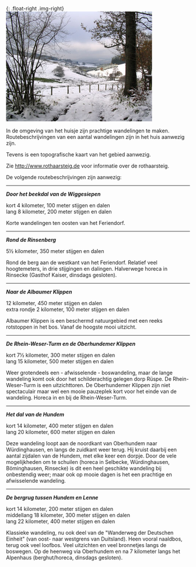 

<style>
.img-right {
  max-width: 50%;
}
.img-right > img {
  max-width: 100%;
}
</style>


{: .float-right .img-right}
![sneeuwlandschap](../../fotos/img_0080.jpg)

In de omgeving van het huisje zijn prachtige wandelingen te maken. Routebeschrijvingen van een aantal wandelingen zijn in het huis aanwezig zijn.

Tevens is een topografische kaart van het gebied aanwezig.

Zie <a href="http://www.rothaarsteig.de" target="_blank">http://www.rothaarsteig.de</a> voor informatie over de rothaarsteig.



De volgende routebeschrijvingen zijn aanwezig: 

---

***Door het beekdal van de Wiggesiepen***

kort 4 kilometer, 100 meter stijgen en dalen  
lang 8 kilometer, 200 meter stijgen en dalen

Korte wandelingen ten oosten van het Feriendorf.

---

***Rond de Rinsenberg***

5½ kilometer, 350 meter stijgen en dalen

Rond de berg aan de westkant van het Feriendorf. Relatief veel hoogtemeters, in drie stijgingen en dalingen. Halverwege horeca in Rinsecke (Gasthof Kaiser, dinsdags gesloten).

---

***Naar de Albaumer Klippen***

12 kilometer, 450 meter stijgen en dalen  
extra rondje 2 kilometer, 100 meter stijgen en dalen

Albaumer Klippen is een beschermd natuurgebied met een reeks rotstoppen in het bos. Vanaf de hoogste mooi uitzicht.

---

***De Rhein-Weser-Turm en de Oberhundemer Klippen***

kort 7½ kilometer, 300 meter stijgen en dalen  
lang 15 kilometer, 500 meter stijgen en dalen

Weer grotendeels een - afwisselende - boswandeling, maar de lange wandeling komt ook door het schilderachtig gelegen dorp Rüspe. De Rhein-Weser-Turm is een uitzichttoren. De Oberhundemer Klippen zijn niet spectaculair maar wel een mooie pauzeplek kort voor het einde van de wandeling. Horeca in en bij de Rhein-Weser-Turm.

---

***Het dal van de Hundem***

kort 14 kilometer, 400 meter stijgen en dalen  
lang 20 kilometer, 600 meter stijgen en dalen

Deze wandeling loopt aan de noordkant van Oberhundem naar Würdinghausen, en langs de zuidkant weer terug. Hij kruist daarbij een aantal zijdalen van de Hundem, met elke keer een dorpje. Door de vele mogelijkheden om te schuilen (horeca in Selbecke, Würdinghausen, Böminghausen, Rinsecke) is dit een heel geschikte wandeling bij onbestendig weer; maar ook op mooie dagen is het een prachtige en afwisselende wandeling.

---

***De bergrug tussen Hundem en Lenne***

kort 14 kilometer, 200 meter stijgen en dalen  
middellang 18 kilometer, 300 meter stijgen en dalen  
lang 22 kilometer, 400 meter stijgen en dalen

Klassieke wandeling, nu ook deel van de "Wanderweg der Deutschen Einheit" (van oost- naar westgrens van Duitsland). Heen vooral naaldbos, terug ook veel loofbos. Veel uitzichten en veel bronnetjes langs de boswegen. Op de heenweg via Oberhundem en na 7 kilometer langs het Alpenhaus (berghut/horeca, dinsdags gesloten).

